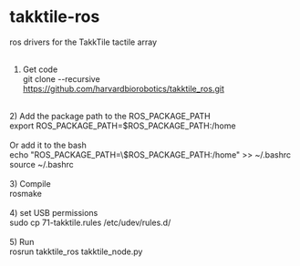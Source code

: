 takktile-ros
============

ros drivers for the TakkTile tactile array<br>
<br>
1) Get code<br>
git clone --recursive https://github.com/harvardbiorobotics/takktile_ros.git<br>
<br>
2) Add the package path to the ROS_PACKAGE_PATH<br>
export ROS_PACKAGE_PATH=$ROS_PACKAGE_PATH:/home<br>
<br>
Or add it to the bash<br>
echo "ROS_PACKAGE_PATH=\$ROS_PACKAGE_PATH:/home" >> ~/.bashrc<br>
source ~/.bashrc<br>
<br>
3) Compile<br>
rosmake<br>
<br>
4) set USB permissions<br>
sudo cp 71-takktile.rules /etc/udev/rules.d/<br>
<br>
5) Run <br>
rosrun takktile_ros takktile_node.py<br>
